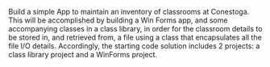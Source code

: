 Build a simple App to maintain an inventory of classrooms at Conestoga. This will be accomplished by building a Win Forms app, and some accompanying classes in a class library, in order for the classroom details to be stored in, and retrieved from, a file using a class that encapsulates all the file I/O details. Accordingly, the starting code solution includes 2 projects: a class library project and a WinForms project.
